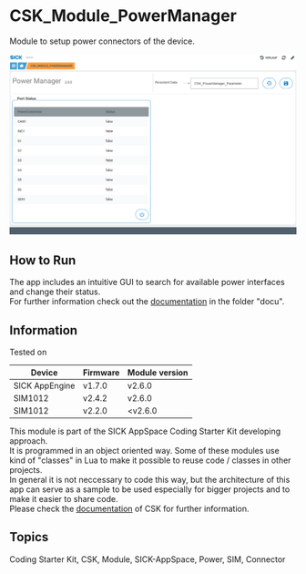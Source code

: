 # CSK_Module_PowerManager

Module to setup power connectors of the device.  

![](./docu/media/UI_Screenshot.png)

## How to Run

The app includes an intuitive GUI to search for available power interfaces and change their status.  
For further information check out the [documentation](https://raw.githack.com/SICKAppSpaceCodingStarterKit/CSK_Module_PowerManager/main/CSK_Module_PowerManager.html) in the folder "docu".

## Information

Tested on  

|Device|Firmware|Module version|
|--|--|--|
|SICK AppEngine|v1.7.0|v2.6.0|
|SIM1012|v2.4.2|v2.6.0|
|SIM1012|v2.2.0|<v2.6.0|

This module is part of the SICK AppSpace Coding Starter Kit developing approach.  
It is programmed in an object oriented way. Some of these modules use kind of "classes" in Lua to make it possible to reuse code / classes in other projects.  
In general it is not neccessary to code this way, but the architecture of this app can serve as a sample to be used especially for bigger projects and to make it easier to share code.  
Please check the [documentation](https://github.com/SICKAppSpaceCodingStarterKit/.github/blob/main/docu/SICKAppSpaceCodingStarterKit_Documentation.md) of CSK for further information.  

## Topics

Coding Starter Kit, CSK, Module, SICK-AppSpace, Power, SIM, Connector
